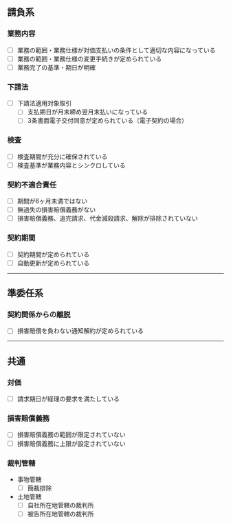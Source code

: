 ## 請負系
### 業務内容
- [ ] 業務の範囲・業務仕様が対価支払いの条件として適切な内容になっている
- [ ] 業務の範囲・業務仕様の変更手続きが定められている
- [ ] 業務完了の基準・期日が明確

### 下請法
- [ ] 下請法適用対象取引
  - [ ] 支払期日が月末締め翌月末払いになっている
  - [ ] 3条書面電子交付同意が定められている（電子契約の場合）

### 検査
- [ ] 検査期間が充分に確保されている
- [ ] 検査基準が業務内容とシンクロしている

### 契約不適合責任
- [ ] 期間が6ヶ月未満ではない
- [ ] 無過失の損害賠償義務がない
- [ ] 損害賠償義務、追完請求、代金減殺請求、解除が排除されていない

### 契約期間
- [ ] 契約期間が定められている
- [ ] 自動更新が定められている

---

## 準委任系
### 契約関係からの離脱
- [ ] 損害賠償を負わない通知解約が定められている

---

## 共通
### 対価
- [ ] 請求期日が経理の要求を満たしている

### 損害賠償義務
- [ ] 損害賠償義務の範囲が限定されていない
- [ ] 損害賠償義務に上限が設定されていない

### 裁判管轄
- 事物管轄
  - [ ] 簡裁排除
- 土地管轄
  - [ ] 自社所在地管轄の裁判所
  - [ ] 被告所在地管轄の裁判所

